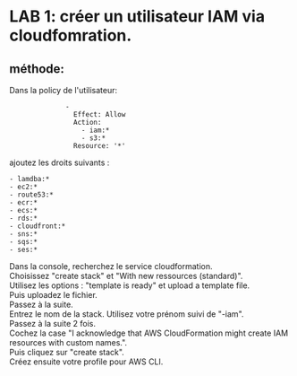 # LAB 1: créer un utilisateur IAM via cloudfomration.

## méthode:

Dans la policy de l'utilisateur:  
```
              -
                Effect: Allow
                Action:
                  - iam:*
                  - s3:*
                Resource: '*'
```

ajoutez les droits suivants :
```
- lamdba:*
- ec2:*
- route53:*
- ecr:*
- ecs:*
- rds:*
- cloudfront:*
- sns:*
- sqs:*
- ses:*
```
  
Dans la console, recherchez le service cloudformation.  
Choisissez "create stack" et "With new ressources (standard)".  
Utilisez les options : "template is ready" et upload a template file.  
Puis uploadez le fichier.  
Passez à la suite.  
Entrez le nom de la stack. Utilisez votre prénom suivi de "-iam".  
Passez à la suite 2 fois.  
Cochez la case "I acknowledge that AWS CloudFormation might create IAM resources with custom names.".  
Puis cliquez sur "create stack".  
Créez ensuite votre profile pour AWS CLI. 